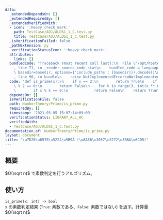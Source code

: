 ```yaml
---
data:
  _extendedDependsOn: []
  _extendedRequiredBy: []
  _extendedVerifiedWith:
  - icon: ':heavy_check_mark:'
    path: TestCase/AOJ/ALDS1_1_C.test.py
    title: TestCase/AOJ/ALDS1_1_C.test.py
  _isVerificationFailed: false
  _pathExtension: py
  _verificationStatusIcon: ':heavy_check_mark:'
  attributes:
    links: []
  bundledCode: "Traceback (most recent call last):\n  File \"/opt/hostedtoolcache/Python/3.10.2/x64/lib/python3.10/site-packages/onlinejudge_verify/documentation/build.py\"\
    , line 71, in _render_source_code_stat\n    bundled_code = language.bundle(stat.path,\
    \ basedir=basedir, options={'include_paths': [basedir]}).decode()\n  File \"/opt/hostedtoolcache/Python/3.10.2/x64/lib/python3.10/site-packages/onlinejudge_verify/languages/python.py\"\
    , line 96, in bundle\n    raise NotImplementedError\nNotImplementedError\n"
  code: "def is_prime(x):\n    if x == 2:\n        return True\n    if x == 1 or x\
    \ % 2 == 0:\n        return False\n    for k in range(3, int(x ** 0.5) + 1, 2):\n\
    \        if x % k == 0:\n            return False\n    return True\n"
  dependsOn: []
  isVerificationFile: false
  path: NumberTheory/Prime/is_prime.py
  requiredBy: []
  timestamp: '2021-03-05 15:07:14+09:00'
  verificationStatus: LIBRARY_ALL_AC
  verifiedWith:
  - TestCase/AOJ/ALDS1_1_C.test.py
documentation_of: NumberTheory/Prime/is_prime.py
layout: document
title: "\u7D20\u6570\u5224\u5B9A (\u8A66\u3057\u5272\u308A\u6CD5)"
---
```


## 概要
$O(\sqrt n)$ で素数判定を行うアルゴリズム。

## 使い方
`is_prime(x: int) -> bool`  
`x` の素数判定結果 (`True`: 素数である、`False`: 素数ではない) を返す。計算量 $O(\sqrt n)$
